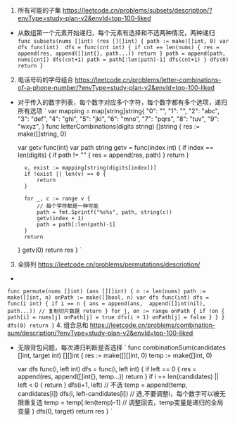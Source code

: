 1. 所有可能的子集
https://leetcode.cn/problems/subsets/description/?envType=study-plan-v2&envId=top-100-liked
- 从数组第一个元素开始递归，每个元素有选择和不选两种情况，两种递归
`
func subsets(nums []int) (res [][]int) {
    path := make([]int, 0)
    var dfs func(int) 
    dfs = func(cnt int) {
        if cnt == len(nums) {
            res = append(res, append([]int{}, path...))
            return
        }
        path = append(path, nums[cnt])
        dfs(cnt+1)
        path = path[:len(path)-1]
        dfs(cnt+1)
    }
    dfs(0)
    return
}
`

2. 电话号码的字母组合
https://leetcode.cn/problems/letter-combinations-of-a-phone-number/?envType=study-plan-v2&envId=top-100-liked
- 对于传入的数字列表，每个数字对应多个字符，每个数字都有多个选项，递归所有选项
`
var mapping = map[string]string{
	"0": "",
	"1": "",
	"2": "abc",
	"3": "def",
	"4": "ghi",
	"5": "jkl",
	"6": "mno",
	"7": "pqrs",
	"8": "tuv",
	"9": "wxyz",
}
func letterCombinations(digits string) []string {
	res := make([]string, 0)

	var getv func(int)
	var path string
	getv = func(index int) {
		if index == len(digits) {
            if path != "" {
	            res = append(res, path)
            }
			return
		}

		v, exist := mapping[string(digits[index])]
		if !exist || len(v) == 0 {
			return
		}

		for _, c := range v {
			// 每个字符都是一种可能
			path = fmt.Sprintf("%s%s", path, string(c))
			getv(index + 1)
			path = path[:len(path)-1]
		}
		return
	}
	getv(0)
	return res
}
`
3. 全排列
https://leetcode.cn/problems/permutations/description/
- 
`
func permute(nums []int) (ans [][]int) {
    n := len(nums)
    path := make([]int, n)
    onPath := make([]bool, n)
    var dfs func(int)
    dfs = func(i int) {
        if i == n {
            ans = append(ans,  append([]int(nil), path...)) // 复制切片数据
            return
        }
        for j, on := range onPath {
            if !on {
                path[i] = nums[j]
                onPath[j] = true
                dfs(i + 1)
                onPath[j] = false
            }
        }
    }
    dfs(0)
    return
}
`
4. 组合总和 https://leetcode.cn/problems/combination-sum/description/?envType=study-plan-v2&envId=top-100-liked
- 无限背包问题，每次递归判断是否选择
`
func combinationSum(candidates []int, target int) [][]int {
    res := make([][]int, 0)
    temp := make([]int, 0)

    var dfs func(i, left int)
    dfs = func(i, left int) {
        if left == 0 {
            res = append(res, append([]int{}, temp...))
            return
        }
        if i == len(candidates) || left < 0 {
            return
        }
        dfs(i+1, left) // 不选
        temp = append(temp, candidates[i])
        dfs(i, left-candidates[i]) // 选,不要调整i，每个数字可以被无限重复选
        temp = temp[:len(temp)-1] // 调整回去，temp变量是递归的全局变量
    }
    dfs(0, target)
    return  res
}
`
